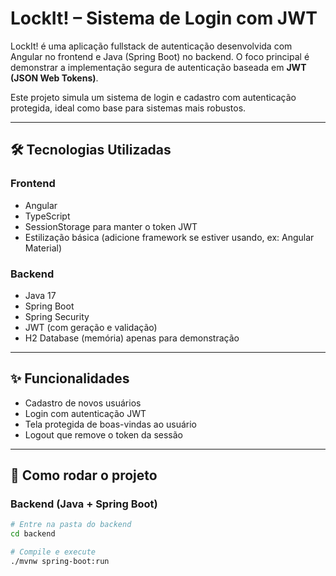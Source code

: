 # LockIt! – Sistema de Login com JWT

LockIt! é uma aplicação fullstack de autenticação desenvolvida com Angular no frontend e Java (Spring Boot) no backend. O foco principal é demonstrar a implementação segura de autenticação baseada em **JWT (JSON Web Tokens)**.

Este projeto simula um sistema de login e cadastro com autenticação protegida, ideal como base para sistemas mais robustos.

---

## 🛠️ Tecnologias Utilizadas

### Frontend
- Angular
- TypeScript
- SessionStorage para manter o token JWT
- Estilização básica (adicione framework se estiver usando, ex: Angular Material)

### Backend
- Java 17
- Spring Boot
- Spring Security
- JWT (com geração e validação)
- H2 Database (memória) apenas para demonstração

---

## ✨ Funcionalidades

- Cadastro de novos usuários
- Login com autenticação JWT
- Tela protegida de boas-vindas ao usuário
- Logout que remove o token da sessão

---

## 🚀 Como rodar o projeto

### Backend (Java + Spring Boot)

```bash
# Entre na pasta do backend
cd backend

# Compile e execute
./mvnw spring-boot:run
